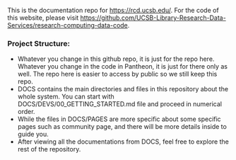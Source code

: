 This is the documentation repo for https://rcd.ucsb.edu/. For the code of this website, please visit https://github.com/UCSB-Library-Research-Data-Services/research-computing-data-code.

### Project Structure:

* Whatever you change in this github repo, it is just for the repo here. Whatever you change in the code in Pantheon, it is just for there only as well. The repo here is easier to access by public so we still keep this repo.
* DOCS contains the main directories and files in this repository about the whole system. You can start with DOCS/DEVS/00_GETTING_STARTED.md file and proceed in numerical order. 
* While the files in DOCS/PAGES are more specific about some specific pages such as community page, and there will be more details inside to guide you.
* After viewing all the documentations from DOCS, feel free to explore the rest of the repository.
